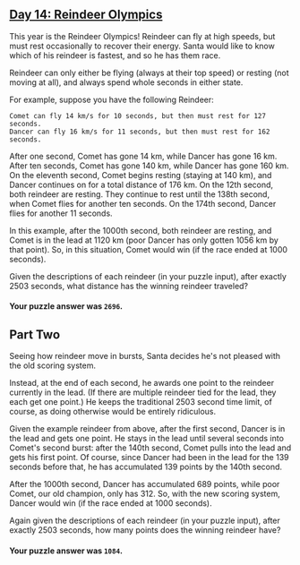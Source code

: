 ## [Day 14: Reindeer Olympics](https://adventofcode.com/2015/day/14)

This year is the Reindeer Olympics! Reindeer can fly at high speeds, but must rest occasionally to
recover their energy. Santa would like to know which of his reindeer is fastest, and so he has them
race.

Reindeer can only either be flying (always at their top speed) or resting (not moving at all), and
always spend whole seconds in either state.

For example, suppose you have the following Reindeer:

    Comet can fly 14 km/s for 10 seconds, but then must rest for 127 seconds.
    Dancer can fly 16 km/s for 11 seconds, but then must rest for 162 seconds.

After one second, Comet has gone 14 km, while Dancer has gone 16 km. After ten seconds, Comet has
gone 140 km, while Dancer has gone 160 km. On the eleventh second, Comet begins resting (staying at
140 km), and Dancer continues on for a total distance of 176 km. On the 12th second, both reindeer
are resting. They continue to rest until the 138th second, when Comet flies for another ten seconds.
On the 174th second, Dancer flies for another 11 seconds.

In this example, after the 1000th second, both reindeer are resting, and Comet is in the lead at
1120 km (poor Dancer has only gotten 1056 km by that point). So, in this situation, Comet would
win (if the race ended at 1000 seconds).

Given the descriptions of each reindeer (in your puzzle input), after exactly 2503 seconds, what
distance has the winning reindeer traveled?

#### Your puzzle answer was `2696`.

## Part Two

Seeing how reindeer move in bursts, Santa decides he's not pleased with the old scoring system.

Instead, at the end of each second, he awards one point to the reindeer currently in the lead. (If
there are multiple reindeer tied for the lead, they each get one point.) He keeps the traditional
2503 second time limit, of course, as doing otherwise would be entirely ridiculous.

Given the example reindeer from above, after the first second, Dancer is in the lead and gets one
point. He stays in the lead until several seconds into Comet's second burst: after the 140th second,
Comet pulls into the lead and gets his first point. Of course, since Dancer had been in the lead for
the 139 seconds before that, he has accumulated 139 points by the 140th second.

After the 1000th second, Dancer has accumulated 689 points, while poor Comet, our old champion, only
has 312. So, with the new scoring system, Dancer would win (if the race ended at 1000 seconds).

Again given the descriptions of each reindeer (in your puzzle input), after exactly 2503 seconds,
how many points does the winning reindeer have?

#### Your puzzle answer was `1084`.